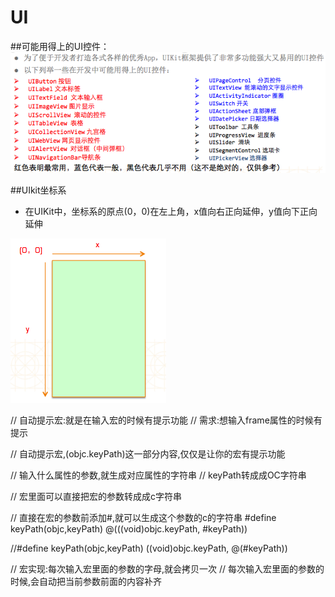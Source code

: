 # UI
##可能用得上的UI控件：
![](UI控件.png)

##UIkit坐标系
- 在UIKit中，坐标系的原点(0，0)在左上角，x值向右正向延伸，y值向下正向延伸

![UIkit坐标系](UIKit坐标系.png)




// 自动提示宏:就是在输入宏的时候有提示功能
// 需求:想输入frame属性的时候有提示

// 自动提示宏,(objc.keyPath)这一部分内容,仅仅是让你的宏有提示功能

// 输入什么属性的参数,就生成对应属性的字符串
// keyPath转成成OC字符串

// 宏里面可以直接把宏的参数转成成c字符串

// 直接在宏的参数前添加#,就可以生成这个参数的c的字符串
#define keyPath(objc,keyPath) @(((void)objc.keyPath, #keyPath))

//#define keyPath(objc,keyPath) ((void)objc.keyPath, @(#keyPath))

// 宏实现:每次输入宏里面的参数的字母,就会拷贝一次
// 每次输入宏里面的参数的时候,会自动把当前参数前面的内容补齐




